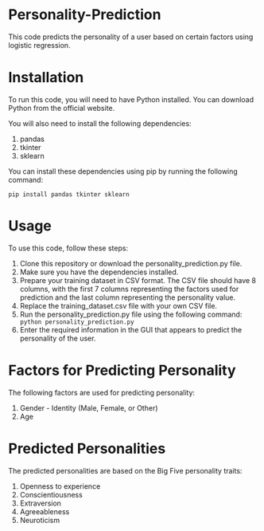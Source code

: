# Personality-Prediction
This code predicts the personality of a user based on certain factors using logistic regression.

# Installation
To run this code, you will need to have Python installed. You can download Python from the official website.

You will also need to install the following dependencies:

1. pandas
2. tkinter
3. sklearn

You can install these dependencies using pip by running the following command:

<code>pip install pandas tkinter sklearn</code>

# Usage
To use this code, follow these steps:

1. Clone this repository or download the personality_prediction.py file.
2. Make sure you have the dependencies installed.
3. Prepare your training dataset in CSV format. The CSV file should have 8 columns, with the first 7 columns representing the factors used for prediction and the last column representing the personality value.
4. Replace the training_dataset.csv file with your own CSV file.
5. Run the personality_prediction.py file using the following command:
   <code> python personality_prediction.py </code>
6. Enter the required information in the GUI that appears to predict the personality of the user.

# Factors for Predicting Personality
The following factors are used for predicting personality:

1. Gender - Identity (Male, Female, or Other)
2. Age 

# Predicted Personalities
The predicted personalities are based on the Big Five personality traits:

1. Openness to experience
2. Conscientiousness
3. Extraversion
4. Agreeableness
5. Neuroticism
